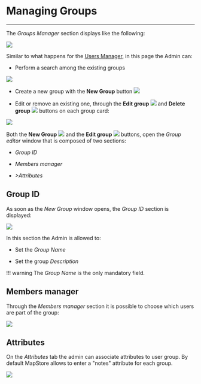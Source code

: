# Managing Groups

*****************

The *Groups Manager* section displays like the following:

<img src="../img/managing-groups/groups-man.jpg" class="ms-docimage"  style="max-width:500px;"/>

Similar to what happens for the [Users Manager](managing-users.md#managing-users), in this page the Admin can:

* Perform a search among the existing groups

<img src="../img/managing-groups/search-groups.jpg" class="ms-docimage" style="max-width:500px;"/>

* Create a new group with the **New Group** button <img src="../img/button/new-group.jpg" class="ms-docbutton"/>

* Edit or remove an existing one, through the **Edit group** <img src="../img/button/edit-icon.jpg" class="ms-docbutton"/> and **Delete group** <img src="../img/button/delete-icon.jpg" class="ms-docbutton" /> buttons on each group card:

<img src="../img/managing-groups/edit-group.jpg" class="ms-docimage"/>

Both the **New Group** <img src="../img/button/new-group.jpg" class="ms-docbutton"/> and the **Edit group** <img src="../img/button/edit-icon.jpg" class="ms-docbutton"/> buttons, open the *Group editor* window that is composed of two sections:

* *Group ID*

* *Members manager*

* *>Attributes*

## Group ID

As soon as the *New Group* window opens, the *Group ID* section is displayed:

<img src="../img/managing-groups/popup-group.jpg" class="ms-docimage"/>

In this section the Admin is allowed to:

* Set the *Group Name*

* Set the group *Description*

!!! warning
    The *Group Name* is the only mandatory field.

## Members manager

Through the *Members manager* section it is possible to choose which users are part of the group:

<img src="../img/managing-groups/sel-users.gif" class="ms-docimage"/>

## Attributes

On the *Attributes* tab the admin can associate attributes to user group. By default MapStore allows to enter a "notes" attribute for each group.

<img src="../img/managing-groups/notes.jpg" class="ms-docimage"/>
